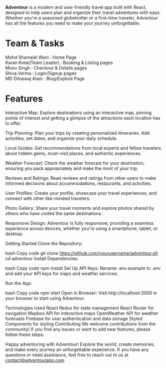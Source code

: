 **Adventour** is a modern and user-friendly travel app built with React, designed to help users plan and organize their travel adventures with ease. Whether you're a seasoned globetrotter or a first-time traveler, Adventour has all the features you need to make your journey unforgettable.

# Team & Tasks
Mohd Shamaiel Wani : Home Page <br/>
Karan Kotai(Team Leader) : Booking & Listing pages <br/>
Monu Singh : Checkout & Details pages <br/>
Shiva Verma : Login/Signup pages <br/>
MD Dilnawaj Alam : Blog/Explore Page <br/>

# Features 
Interactive Map: Explore destinations using an interactive map, pinning points of interest and getting a glimpse of the attractions each location has to offer.

Trip Planning: Plan your trips by creating personalized itineraries. Add activities, set dates, and organize your daily schedule.

Local Guides: Get recommendations from local experts and fellow travelers about hidden gems, must-visit places, and authentic experiences.

Weather Forecast: Check the weather forecast for your destination, ensuring you pack appropriately and make the most of your trip.

Reviews and Ratings: Read reviews and ratings from other users to make informed decisions about accommodations, restaurants, and activities.

User Profiles: Create your profile, showcase your travel experiences, and connect with other like-minded travelers.

Photo Gallery: Share your travel moments and explore photos shared by others who have visited the same destinations.

Responsive Design: Adventour is fully responsive, providing a seamless experience across devices, whether you're using a smartphone, tablet, or desktop.

Getting Started Clone the Repository:

bash Copy code git clone https://github.com/yourusername/adventour.git cd adventour Install Dependencies:

bash Copy code npm install Set Up API Keys: Rename .env.example to .env and add your API keys for maps and weather services.

Run the App:

bash Copy code npm start Open in Browser: Visit http://localhost:3000 in your browser to start using Adventour.

Technologies Used React Redux for state management React Router for navigation Mapbox API for interactive maps OpenWeather API for weather forecasts Firebase for user authentication and data storage Styled Components for styling Contributing We welcome contributions from the community! If you find any issues or want to add new features, please follow these steps:

Happy adventuring with Adventour! Explore the world, create memories, and make every journey an unforgettable experience. If you have any questions or need assistance, feel free to reach out to us at contact@adventourapp.com.
